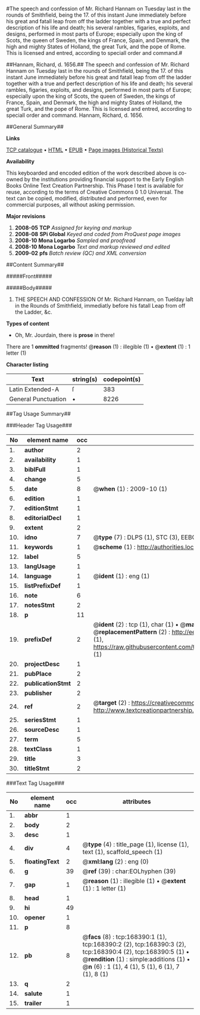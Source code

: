 #The speech and confession of Mr. Richard Hannam on Tuesday last in the rounds of Smithfield, being the 17. of this instant June immediately before his great and fatall leap from off the ladder together with a true and perfect description of his life and death; his several rambles, figaries, exploits, and designs, performed in most parts of Europe; especially upon the king of Scots, the queen of Sweden, the kings of France, Spain, and Denmark, the high and mighty States of Holland, the great Turk, and the pope of Rome. This is licensed and entred, according to speciall order and command.#

##Hannam, Richard, d. 1656.##
The speech and confession of Mr. Richard Hannam on Tuesday last in the rounds of Smithfield, being the 17. of this instant June immediately before his great and fatall leap from off the ladder together with a true and perfect description of his life and death; his several rambles, figaries, exploits, and designs, performed in most parts of Europe; especially upon the king of Scots, the queen of Sweden, the kings of France, Spain, and Denmark, the high and mighty States of Holland, the great Turk, and the pope of Rome. This is licensed and entred, according to speciall order and command.
Hannam, Richard, d. 1656.

##General Summary##

**Links**

[TCP catalogue](http://www.ota.ox.ac.uk/tcp/)  • 
[HTML](http://tei.it.ox.ac.uk/tcp/Texts-HTML/free/A87/A87069.html)  • 
[EPUB](http://tei.it.ox.ac.uk/tcp/Texts-EPUB/free/A87/A87069.epub) • 
[Page images (Historical Texts)](https://data.historicaltexts.jisc.ac.uk/view?pubId=eebo-99866342e&pageId=eebo-99866342e-168390-1)

**Availability**

This keyboarded and encoded edition of the
	       work described above is co-owned by the institutions
	       providing financial support to the Early English Books
	       Online Text Creation Partnership. This Phase I text is
	       available for reuse, according to the terms of Creative
	       Commons 0 1.0 Universal. The text can be copied,
	       modified, distributed and performed, even for
	       commercial purposes, all without asking permission.

**Major revisions**

1. __2008-05__ __TCP__ *Assigned for keying and markup*
1. __2008-08__ __SPi Global__ *Keyed and coded from ProQuest page images*
1. __2008-10__ __Mona Logarbo__ *Sampled and proofread*
1. __2008-10__ __Mona Logarbo__ *Text and markup reviewed and edited*
1. __2009-02__ __pfs__ *Batch review (QC) and XML conversion*

##Content Summary##

#####Front#####

#####Body#####

1. THE SPEECH AND CONFESSION Of Mr. Richard Hannam, on Tueſday laſt in the Rounds of Smithfield, immediatly before his fatall Leap from off the Ladder, &c.

**Types of content**

  * Oh, Mr. Jourdain, there is **prose** in there!

There are 1 **ommitted** fragments! 
 @__reason__ (1) : illegible (1)  •  @__extent__ (1) : 1 letter (1)

**Character listing**


|Text|string(s)|codepoint(s)|
|---|---|---|
|Latin Extended-A|ſ|383|
|General Punctuation|•|8226|

##Tag Usage Summary##

###Header Tag Usage###

|No|element name|occ|attributes|
|---|---|---|---|
|1.|__author__|2||
|2.|__availability__|1||
|3.|__biblFull__|1||
|4.|__change__|5||
|5.|__date__|8| @__when__ (1) : 2009-10 (1)|
|6.|__edition__|1||
|7.|__editionStmt__|1||
|8.|__editorialDecl__|1||
|9.|__extent__|2||
|10.|__idno__|7| @__type__ (7) : DLPS (1), STC (3), EEBO-CITATION (1), PROQUEST (1), VID (1)|
|11.|__keywords__|1| @__scheme__ (1) : http://authorities.loc.gov/ (1)|
|12.|__label__|5||
|13.|__langUsage__|1||
|14.|__language__|1| @__ident__ (1) : eng (1)|
|15.|__listPrefixDef__|1||
|16.|__note__|6||
|17.|__notesStmt__|2||
|18.|__p__|11||
|19.|__prefixDef__|2| @__ident__ (2) : tcp (1), char (1)  •  @__matchPattern__ (2) : ([0-9\-]+):([0-9IVX]+) (1), (.+) (1)  •  @__replacementPattern__ (2) : http://eebo.chadwyck.com/downloadtiff?vid=$1&page=$2 (1), https://raw.githubusercontent.com/textcreationpartnership/Texts/master/tcpchars.xml#$1 (1)|
|20.|__projectDesc__|1||
|21.|__pubPlace__|2||
|22.|__publicationStmt__|2||
|23.|__publisher__|2||
|24.|__ref__|2| @__target__ (2) : https://creativecommons.org/publicdomain/zero/1.0/ (1), http://www.textcreationpartnership.org/docs/. (1)|
|25.|__seriesStmt__|1||
|26.|__sourceDesc__|1||
|27.|__term__|5||
|28.|__textClass__|1||
|29.|__title__|3||
|30.|__titleStmt__|2||


###Text Tag Usage###

|No|element name|occ|attributes|
|---|---|---|---|
|1.|__abbr__|1||
|2.|__body__|2||
|3.|__desc__|1||
|4.|__div__|4| @__type__ (4) : title_page (1), license (1), text (1), scaffold_speech (1)|
|5.|__floatingText__|2| @__xml:lang__ (2) : eng (0)|
|6.|__g__|39| @__ref__ (39) : char:EOLhyphen (39)|
|7.|__gap__|1| @__reason__ (1) : illegible (1)  •  @__extent__ (1) : 1 letter (1)|
|8.|__head__|1||
|9.|__hi__|49||
|10.|__opener__|1||
|11.|__p__|8||
|12.|__pb__|8| @__facs__ (8) : tcp:168390:1 (1), tcp:168390:2 (2), tcp:168390:3 (2), tcp:168390:4 (2), tcp:168390:5 (1)  •  @__rendition__ (1) : simple:additions (1)  •  @__n__ (6) : 1 (1), 4 (1), 5 (1), 6 (1), 7 (1), 8 (1)|
|13.|__q__|2||
|14.|__salute__|1||
|15.|__trailer__|1||
